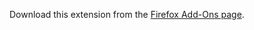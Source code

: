 Download this extension from the [Firefox Add-Ons page](https://addons.mozilla.org/en-US/firefox/addon/soundcloud-dl).
